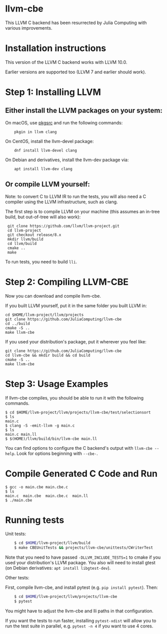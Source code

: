 llvm-cbe
========

This LLVM C backend has been resurrected by Julia Computing with various improvements.

Installation instructions
=========================

This version of the LLVM C backend works with LLVM 10.0.

Earlier versions are supported too (LLVM 7 and earlier should work).

Step 1: Installing LLVM
=======================

Either install the LLVM packages on your system:
--------------------------------------------

On macOS, use [pkgsrc](http://pkgsrc.joyent.com/install-on-osx/) and run the following commands:
```
    pkgin in llvm clang
```

On CentOS, install the llvm-devel package:
```
    dnf install llvm-devel clang
```

On Debian and derivatives, install the llvm-dev package via:
```
    apt install llvm-dev clang
```

Or compile LLVM yourself:
-----------------------------
Note: to convert C to LLVM IR to run the tests, you will also need a C compiler using the LLVM infrastructure, such as clang.

The first step is to compile LLVM on your machine
(this assumes an in-tree build, but out-of-tree will also work):


     git clone https://github.com/llvm/llvm-project.git
     cd llvm-project
     git checkout release/8.x
     mkdir llvm/build
     cd llvm/build
     cmake ..
     make

To run tests, you need to build `lli`.


Step 2: Compiling LLVM-CBE
==========================

Now you can download and compile llvm-cbe.

If you built LLVM yourself, put it in the same folder you built LLVM in:

    cd $HOME/llvm-project/llvm/projects
    git clone https://github.com/JuliaComputing/llvm-cbe
    cd ../build
    cmake -S ..
    make llvm-cbe

If you used your distribution's package, put it wherever you feel like:

    git clone https://github.com/JuliaComputing/llvm-cbe
    cd llvm-cbe && mkdir build && cd build
    cmake -S ..
    make llvm-cbe

Step 3: Usage Examples
======================

If llvm-cbe compiles, you should be able to run it with the following commands.
```
$ cd $HOME/llvm-project/llvm/projects/llvm-cbe/test/selectionsort
$ ls
main.c
$ clang -S -emit-llvm -g main.c
$ ls
main.c main.ll
$ $(HOME)/llvm/build/bin/llvm-cbe main.ll
```

You can find options to configure the C backend's output with `llvm-cbe --help`.
Look for options beginning with `--cbe-`.

Compile Generated C Code and Run
================================

```
$ gcc -o main.cbe main.cbe.c
$ ls
main.c  main.cbe  main.cbe.c  main.ll
$ ./main.cbe
```

Running tests
==================

Unit tests:

```sh
    $ cd $HOME/llvm-project/llvm/build
    $ make CBEUnitTests && projects/llvm-cbe/unittests/CWriterTest
```

Note that you need to have passed `-DLLVM_INCLUDE_TESTS=1` to cmake if you used
your distribution's LLVM package. You also will need to install gtest (on Debian
derivatives: `apt install libgtest-dev`).

Other tests:

First, compile llvm-cbe, and install pytest (e.g. `pip install pytest`). Then:

```sh
    $ cd $HOME/llvm-project/llvm/projects/llvm-cbe
    $ pytest
```

You might have to adjust the llvm-cbe and lli paths in that configuration.

If you want the tests to run faster, installing `pytest-xdist` will allow you to run the test suite in parallel, e.g. `pytest -n 4` if you want to use 4 cores.
